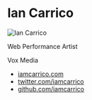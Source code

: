 # Ian Carrico

![Ian Carrico](https://ia.ncarri.co/images/me/headshot.jpg) <!-- .element: class="headshot" -->

Web Performance Artist

Vox Media

* [iamcarrico.com](https://iamcarrico.com)
* [twitter.com/iamcarrico](http://twitter.com/iamcarrico)
* [github.com/iamcarrico](http://github.com/iamcarrico)
